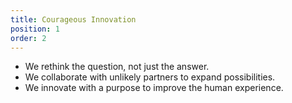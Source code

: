 ```yaml
---
title: Courageous Innovation
position: 1
order: 2
---
```


- We rethink the question, not just the&nbsp;answer.
- We collaborate with unlikely partners to expand&nbsp;possibilities.
- We innovate with a purpose to improve the human&nbsp;experience.
